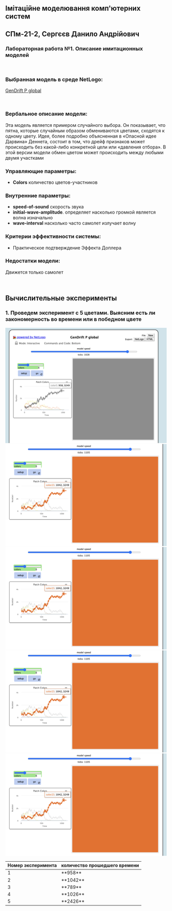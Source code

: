 ## Імітаційне моделювання комп'ютерних систем
## СПм-21-2, **Сергєєв Данило Андрійович**
### Лабораторная работа №**1**. Описание имитационных моделей

<br>

### Выбранная модель в среде NetLogo:
[GenDrift P global](http://www.netlogoweb.org/launch#http://www.netlogoweb.org/assets/modelslib/Sample%20Models/Biology/Evolution/Genetic%20Drift/GenDrift%20P%20global.nlogo)

<br>

### Вербальное описание модели:
Эта модель является примером случайного выбора. 
Он показывает, что пятна, которые случайным образом обмениваются цветами, сходятся к одному цвету.
Идея, более подробно объясненная в «Опасной идее Дарвина» Деннета, состоит в том, что дрейф признаков может происходить без какой-либо конкретной цели или «давления отбора». 
В этой версии модели обмен цветом может происходить между любыми двумя участками


### Управляющие параметры:
- **Colors** количество цветов-участников

### Внутренние параметры:
- **speed-of-sound** скорость звука
- **initial-wave-amplitude**. определяет насколько громкой является волна изначально
- **wave-interval** насколько часто самолет излучает волну

### Критерии эффективности системы:
- Практическое подтверждение Эффекта Доплера 

### Недостатки модели:
Движется только самолет

<br>

## Вычислительные эксперименты

### 1. Проведем  эксперимент с 5 цветами. Выясним есть ли закономерность во времени или в победном цвете
![Рисунок 1](рис1.png)
![Рисунок 2](рис2.png)
![Рисунок 3](рис2.png)
![Рисунок 4](рис2.png)
![Рисунок 5](рис2.png)
<table>
<thead>
<tr><th>Номер эксперимента</th><th>количество прошедшего времени</th></tr>
</thead>
<tbody>
<tr><td>1</td><td>**958**</td></tr>
<tr><td>2</td><td>**1042**</td></tr>
<tr><td>3</td><td>**789**</td></tr>
<tr><td>4</td><td>**1026**</td></tr>
<tr><td>5</td><td>**2426**</td></tr>
</tbody>
</table>

